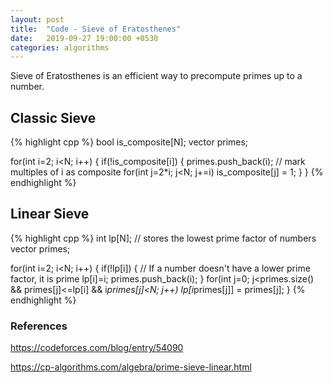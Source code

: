 ```yaml
---
layout: post
title:  "Code - Sieve of Eratosthenes"
date:   2019-09-27 19:00:00 +0530
categories: algorithms
---
```

Sieve of Eratosthenes is an efficient way to precompute primes up to a number.

## Classic Sieve

{% highlight cpp %}
bool is_composite[N];
vector<int> primes;

for(int i=2; i<N; i++)
{
    if(!is_composite[i])
    {
        primes.push_back(i);
        // mark multiples of i as composite
        for(int j=2*i; j<N; j+=i) is_composite[j] = 1;
    }
}
{% endhighlight %}

## Linear Sieve

{% highlight cpp %}
int lp[N]; // stores the lowest prime factor of numbers
vector<int> primes;

for(int i=2; i<N; i++)
{
    if(!lp[i]) 
    {
        // If a number doesn't have a lower prime factor, it is prime
        lp[i]=i;
        primes.push_back(i);
    }
    for(int j=0; j<primes.size() && primes[j]<=lp[i] && i*primes[j]<N; j++) lp[i*primes[j]] = primes[j];
}
{% endhighlight %}

### References

<https://codeforces.com/blog/entry/54090>

<https://cp-algorithms.com/algebra/prime-sieve-linear.html>